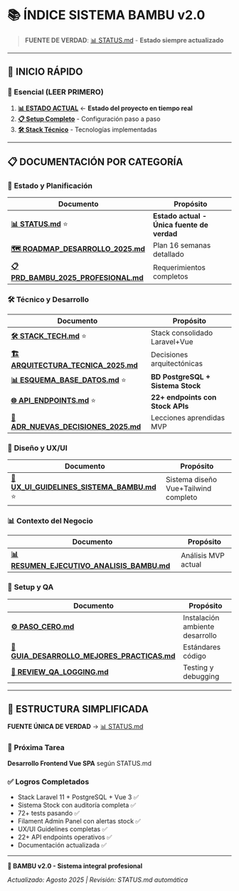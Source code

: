 # 📚 ÍNDICE SISTEMA BAMBU v2.0

> **FUENTE DE VERDAD**: [📊 STATUS.md](../STATUS.md) - **Estado siempre actualizado**

---

## 🚀 INICIO RÁPIDO

### 🎯 Esencial (LEER PRIMERO)
1. **[📊 ESTADO ACTUAL](../STATUS.md)** ← **Estado del proyecto en tiempo real**
2. **[📋 Setup Completo](./PASO_CERO.md)** - Configuración paso a paso
3. **[🛠️ Stack Técnico](./STACK_TECH.md)** - Tecnologías implementadas

---

## 📋 DOCUMENTACIÓN POR CATEGORÍA

### 🎯 **Estado y Planificación**
| Documento | Propósito |
|-----------|-----------|
| **[📊 STATUS.md](../STATUS.md)** ⭐ | **Estado actual - Única fuente de verdad** |
| **[🗺️ ROADMAP_DESARROLLO_2025.md](./ROADMAP_DESARROLLO_2025.md)** | Plan 16 semanas detallado |
| **[📋 PRD_BAMBU_2025_PROFESIONAL.md](./PRD_BAMBU_2025_PROFESIONAL.md)** | Requerimientos completos |

### 🛠️ **Técnico y Desarrollo**
| Documento | Propósito |
|-----------|-----------|
| **[🛠️ STACK_TECH.md](./STACK_TECH.md)** ⭐ | Stack consolidado Laravel+Vue |
| **[🏗️ ARQUITECTURA_TECNICA_2025.md](./ARQUITECTURA_TECNICA_2025.md)** | Decisiones arquitectónicas |
| **[📊 ESQUEMA_BASE_DATOS.md](./ESQUEMA_BASE_DATOS.md)** ⭐ | **BD PostgreSQL + Sistema Stock** |
| **[🌐 API_ENDPOINTS.md](./API_ENDPOINTS.md)** ⭐ | **22+ endpoints con Stock APIs** |
| **[📝 ADR_NUEVAS_DECISIONES_2025.md](./ADR_NUEVAS_DECISIONES_2025.md)** | Lecciones aprendidas MVP |

### 🎨 **Diseño y UX/UI**
| Documento | Propósito |
|-----------|-----------|
| **[🎨 UX_UI_GUIDELINES_SISTEMA_BAMBU.md](./UX_UI_GUIDELINES_SISTEMA_BAMBU.md)** ⭐ | Sistema diseño Vue+Tailwind completo |

### 📊 **Contexto del Negocio**
| Documento | Propósito |
|-----------|-----------|
| **[📊 RESUMEN_EJECUTIVO_ANALISIS_BAMBU.md](./RESUMEN_EJECUTIVO_ANALISIS_BAMBU.md)** | Análisis MVP actual |

### 🔧 **Setup y QA**
| Documento | Propósito |
|-----------|-----------|
| **[⚙️ PASO_CERO.md](./PASO_CERO.md)** | Instalación ambiente desarrollo |
| **[📏 GUIA_DESARROLLO_MEJORES_PRACTICAS.md](./GUIA_DESARROLLO_MEJORES_PRACTICAS.md)** | Estándares código |
| **[🧪 REVIEW_QA_LOGGING.md](./REVIEW_QA_LOGGING.md)** | Testing y debugging |

---

## 🎯 ESTRUCTURA SIMPLIFICADA

**FUENTE ÚNICA DE VERDAD** → [📊 STATUS.md](../STATUS.md)

### 🔄 Próxima Tarea
**Desarrollo Frontend Vue SPA** según STATUS.md

### ✅ Logros Completados
- Stack Laravel 11 + PostgreSQL + Vue 3 ✅
- Sistema Stock con auditoría completa ✅
- 72+ tests pasando ✅  
- Filament Admin Panel con alertas stock ✅
- UX/UI Guidelines completas ✅
- 22+ API endpoints operativos ✅
- Documentación actualizada ✅

---

**🌿 BAMBU v2.0 - Sistema integral profesional**

*Actualizado: Agosto 2025 | Revisión: STATUS.md automática*